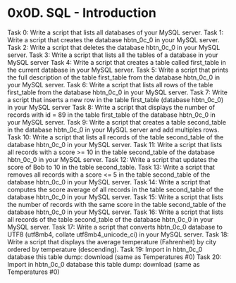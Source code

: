 # 0x0D. SQL - Introduction
Task 0: Write a script that lists all databases of your MySQL server.
Task 1: Write a script that creates the database hbtn_0c_0 in your MySQL server.
Task 2: Write a script that deletes the database hbtn_0c_0 in your MySQL server.
Task 3: Write a script that lists all the tables of a database in your MySQL server
Task 4: Write a script that creates a table called first_table in the current database in your MySQL server.
Task 5: Write a script that prints the full description of the table first_table from the database hbtn_0c_0 in your MySQL server.
Task 6: Write a script that lists all rows of the table first_table from the database hbtn_0c_0 in your MySQL server.
Task 7: Write a script that inserts a new row in the table first_table (database hbtn_0c_0) in your MySQL server
Task 8: Write a script that displays the number of records with id = 89 in the table first_table of the database hbtn_0c_0 in your MySQL server.
Task 9: Write a script that creates a table second_table in the database hbtn_0c_0 in your MySQL server and add multiples rows.
Task 10: Write a script that lists all records of the table second_table of the database hbtn_0c_0 in your MySQL server.
Task 11: Write a script that lists all records with a score >= 10 in the table second_table of the database hbtn_0c_0 in your MySQL server.
Task 12: Write a script that updates the score of Bob to 10 in the table second_table.
Task 13: Write a script that removes all records with a score <= 5 in the table second_table of the database hbtn_0c_0 in your MySQL server.
Task 14: Write a script that computes the score average of all records in the table second_table of the database hbtn_0c_0 in your MySQL server.
Task 15: Write a script that lists the number of records with the same score in the table second_table of the database hbtn_0c_0 in your MySQL server.
Task 16: Write a script that lists all records of the table second_table of the database hbtn_0c_0 in your MySQL server.
Task 17: Write a script that converts hbtn_0c_0 database to UTF8 (utf8mb4, collate utf8mb4_unicode_ci) in your MySQL server.
Task 18: Write a script that displays the average temperature (Fahrenheit) by city ordered by temperature (descending).
Task 19: Import in hbtn_0c_0 database this table dump: download (same as Temperatures #0)
Task 20: Import in hbtn_0c_0 database this table dump: download (same as Temperatures #0)
